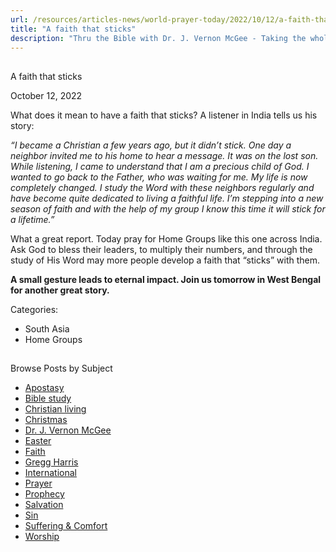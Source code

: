 ```yaml
---
url: /resources/articles-news/world-prayer-today/2022/10/12/a-faith-that-sticks
title: "A faith that sticks"
description: "Thru the Bible with Dr. J. Vernon McGee - Taking the whole Word to the whole world"
---
```







## 
 A faith that sticks


October 12, 2022
![]()




What does it mean to have a faith that sticks? A listener in India tells us his story:

*“I became a Christian a few years ago, but it didn’t stick. One day a neighbor invited me to his home to hear a message. It was on the lost son. While listening, I came to understand that I am a precious child of God. I wanted to go back to the Father, who was waiting for me. My life is now completely changed. I study the Word with these neighbors regularly and have become quite dedicated to living a faithful life.* *I’m stepping into a new season of faith and with the help of my group I know this time it will stick for a lifetime.”*

What a great report. Today pray for Home Groups like this one across India. Ask God to bless their leaders, to multiply their numbers, and through the study of His Word may more people develop a faith that “sticks” with them.

**A small gesture leads to eternal impact. Join us tomorrow in West Bengal for another great story.**



Categories: 


* South Asia
* Home Groups









## 
 Browse Posts by Subject


* [Apostasy](/resources/articles-news/-in-tags/tags/Apostasy)
* [Bible study](/resources/articles-news/-in-tags/tags/Bible-study)
* [Christian living](/resources/articles-news/-in-tags/tags/Christian-living)
* [Christmas](/resources/articles-news/-in-tags/tags/Christmas)
* [Dr. J. Vernon McGee](/resources/articles-news/-in-tags/tags/Dr-J-Vernon-McGee)
* [Easter](/resources/articles-news/-in-tags/tags/easter)
* [Faith](/resources/articles-news/-in-tags/tags/Faith)
* [Gregg Harris](/resources/articles-news/-in-tags/tags/Gregg-Harris)
* [International](/resources/articles-news/-in-tags/tags/International)
* [Prayer](/resources/articles-news/-in-tags/tags/prayer)
* [Prophecy](/resources/articles-news/-in-tags/tags/Prophecy)
* [Salvation](/resources/articles-news/-in-tags/tags/Salvation)
* [Sin](/resources/articles-news/-in-tags/tags/sin)
* [Suffering & Comfort](/resources/articles-news/-in-tags/tags/Suffering-Comfort)
* [Worship](/resources/articles-news/-in-tags/tags/worship)






